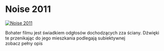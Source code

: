 Noise 2011 
=============
[![Noise 2011 ](http://vidos.pl/images/player.gif)](http://vidos.pl/noise-2011)

 Bohater filmu jest świadkiem odgłosów dochodzących zza ściany. Dźwięki te przenikając do jego mieszkania podlegają subiektywnej zobacz pełny opis
